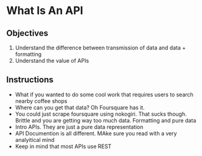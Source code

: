 # What Is An API

## Objectives

 1. Understand the difference between transmission of data and data +
    formatting
 2. Understand the value of APIs

## Instructions

  * What if you wanted to do some cool work that requires users to search nearby coffee shops
  * Where can you get that data? Oh Foursquare has it. 
  * You could just scrape foursquare using nokogiri. That sucks though. Brittle and you are getting way too much data. Formatting and pure data
  * Intro APIs. They are just a pure data representation
  * API Documention is all different. MAke sure you read with a very analyitical mind
  * Keep in mind that most APIs use REST
